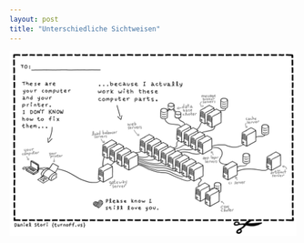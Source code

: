 ```yaml
---
layout: post
title: "Unterschiedliche Sichtweisen"
---
```


![Relevantes Comic für Familienbesuche](/images/ode-to-my-family.png)

